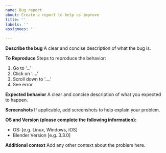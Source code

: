 ```yaml
---
name: Bug report
about: Create a report to help us improve
title: ''
labels: ''
assignees: ''

---
```


**Describe the bug**
A clear and concise description of what the bug is.

**To Reproduce**
Steps to reproduce the behavior:
1. Go to '...'
2. Click on '....'
3. Scroll down to '....'
4. See error

**Expected behavior**
A clear and concise description of what you expected to happen.

**Screenshots**
If applicable, add screenshots to help explain your problem.

**OS and Version (please complete the following information):**
 - OS: [e.g. Linux, Windows, iOS]
 - Blender Version [e.g. 3.3.0]

**Additional context**
Add any other context about the problem here.

